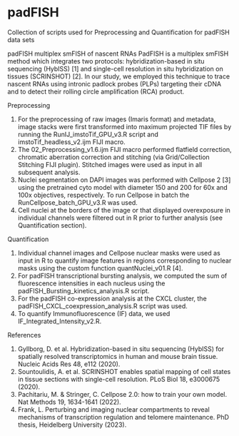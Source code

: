 # padFISH
Collection of scripts used for Preprocessing and Quantification for padFISH data sets

padFISH multiplex smFISH of nascent RNAs 
PadFISH is a multiplex smFISH method which integrates two protocols: hybridization-based in situ sequencing (HybISS) [1] and single-cell resolution in situ hybridization on tissues (SCRINSHOT) [2]. In our study, we employed this technique to trace nascent RNAs using intronic padlock probes (PLPs) targeting their cDNA and to detect their rolling circle amplification (RCA) product. 

Preprocessing
1.	For the preprocessing of raw images (Imaris format) and metadata, image stacks were first transformed into maximum projected TIF files by running the RunIJ_imstoTif_GPU_v3.R  script and imstoTif_headless_v2.ijm FIJI macro.
2.	The 02_Preprocessing_v1.6.ijm FIJI macro performed flatfield correction, chromatic aberration correction and stitching (via Grid/Collection Stitching FIJI plugin). Stitched images were used as input in all subsequent analysis.
3.	Nuclei segmentation on DAPI images was performed with Cellpose 2 [3] using the pretrained cyto model with diameter 150 and 200 for 60x and 100x objectives, respectively. To run Cellpose in batch the RunCellpose_batch_GPU_v3.R was used.
4.	Cell nuclei at the borders of the image or that displayed overexposure in individual channels were filtered out in R prior to further analysis (see Quantification section). 

Quantification
1.	Individual channel images and Cellpose nuclear masks were used as input in R to quantify image features in regions corresponding to nuclear masks using the custom function quantNuclei_v01.R [4]. 
2.	For padFISH transcriptional bursting analysis, we computed the sum of fluorescence intensities in each nucleus using the padFISH_Bursting_kinetics_analysis.R script. 
3.	For the padFISH co-expression analysis at the CXCL cluster, the padFISH_CXCL_coexpression_analysis.R script was used.
4.	To quantify Immunofluorescence (IF) data, we used IF_Integrated_Intensity_v2.R.

References 
1.	Gyllborg, D. et al. Hybridization-based in situ sequencing (HybISS) for spatially resolved transcriptomics in human and mouse brain tissue. Nucleic Acids Res 48, e112 (2020).
2.	Sountoulidis, A. et al. SCRINSHOT enables spatial mapping of cell states in tissue sections with single-cell resolution. PLoS Biol 18, e3000675 (2020).
3.	Pachitariu, M. & Stringer, C. Cellpose 2.0: how to train your own model. Nat Methods 19, 1634-1641 (2022).
4.	Frank, L. Perturbing and imaging nuclear compartments to reveal mechanisms of transcription regulation and telomere maintenance. PhD thesis, Heidelberg University (2023).
